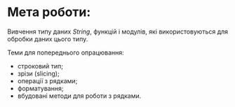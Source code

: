 # Мета роботи:  
Вивчення типу даних *String*, функцій і модулів, які використовуються для обробки даних цього типу.

Теми для попереднього опрацювання:
- строковий тип;
- зрізи (slicing);
- операції з рядками;
- форматування;
- вбудовані методи для роботи з рядками.